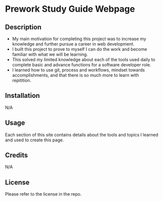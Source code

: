 # Prework Study Guide Webpage

## Description

- My main motivation for completing this project was to increase my knowledge and further pursue a career in web development. 
- I built this project to prove to myself I can do the work and become familiar with what we will be learning.
- This solved my limited knowledge about each of the tools used daily to complete basic and advance functions for a software developer role. 
- I learned how to use git, process and workflows, mindset towards accomplishments, and that there is so much more to learn with repitition. 

## Installation

N/A

## Usage

Each section of this site contains details about the tools and topics I learned and used to create this page. 

## Credits

N/A

## License

Please refer to the license in the repo. 
